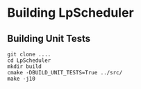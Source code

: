 # Building LpScheduler 
## Building Unit Tests

```
git clone ....
cd LpScheduler
mkdir build
cmake -DBUILD_UNIT_TESTS=True ../src/
make -j10
```
